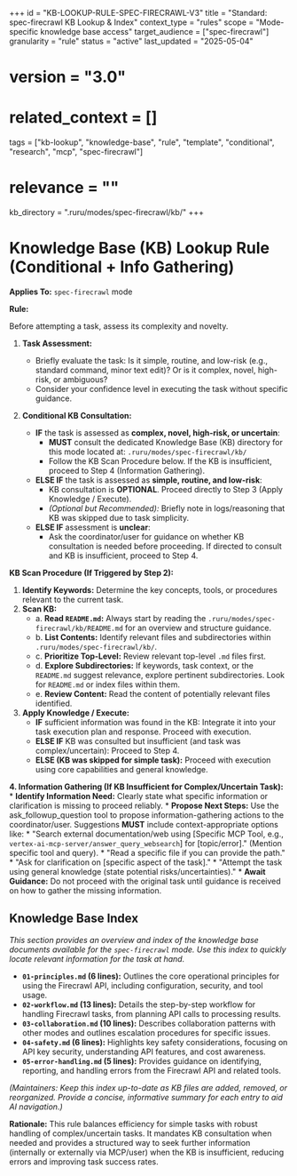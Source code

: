 +++
id = "KB-LOOKUP-RULE-SPEC-FIRECRAWL-V3"
title = "Standard: spec-firecrawl KB Lookup & Index"
context_type = "rules"
scope = "Mode-specific knowledge base access"
target_audience = ["spec-firecrawl"]
granularity = "rule"
status = "active"
last_updated = "2025-05-04"
# version = "3.0"
# related_context = []
tags = ["kb-lookup", "knowledge-base", "rule", "template", "conditional", "research", "mcp", "spec-firecrawl"]
# relevance = ""
kb_directory = ".ruru/modes/spec-firecrawl/kb/"
+++

# Knowledge Base (KB) Lookup Rule (Conditional + Info Gathering)

**Applies To:** `spec-firecrawl` mode

**Rule:**

Before attempting a task, assess its complexity and novelty.

1.  **Task Assessment:**
    *   Briefly evaluate the task: Is it simple, routine, and low-risk (e.g., standard command, minor text edit)? Or is it complex, novel, high-risk, or ambiguous?
    *   Consider your confidence level in executing the task without specific guidance.

2.  **Conditional KB Consultation:**
    *   **IF** the task is assessed as **complex, novel, high-risk, or uncertain**:
        *   **MUST** consult the dedicated Knowledge Base (KB) directory for this mode located at: `.ruru/modes/spec-firecrawl/kb/`
        *   Follow the KB Scan Procedure below. If the KB is insufficient, proceed to Step 4 (Information Gathering).
    *   **ELSE IF** the task is assessed as **simple, routine, and low-risk**:
        *   KB consultation is **OPTIONAL**. Proceed directly to Step 3 (Apply Knowledge / Execute).
        *   *(Optional but Recommended):* Briefly note in logs/reasoning that KB was skipped due to task simplicity.
    *   **ELSE IF** assessment is **unclear**:
        *   Ask the coordinator/user for guidance on whether KB consultation is needed before proceeding. If directed to consult and KB is insufficient, proceed to Step 4.

**KB Scan Procedure (If Triggered by Step 2):**

1.  **Identify Keywords:** Determine the key concepts, tools, or procedures relevant to the current task.
2.  **Scan KB:**
    *   a. **Read `README.md`:** Always start by reading the `.ruru/modes/spec-firecrawl/kb/README.md` for an overview and structure guidance.
    *   b. **List Contents:** Identify relevant files and subdirectories within `.ruru/modes/spec-firecrawl/kb/`.
    *   c. **Prioritize Top-Level:** Review relevant top-level `.md` files first.
    *   d. **Explore Subdirectories:** If keywords, task context, or the `README.md` suggest relevance, explore pertinent subdirectories. Look for `README.md` or index files within them.
    *   e. **Review Content:** Read the content of potentially relevant files identified.
3.  **Apply Knowledge / Execute:**
    *   **IF** sufficient information was found in the KB: Integrate it into your task execution plan and response. Proceed with execution.
    *   **ELSE IF** KB was consulted but insufficient (and task was complex/uncertain): Proceed to Step 4.
    *   **ELSE (KB was skipped for simple task):** Proceed with execution using core capabilities and general knowledge.

**4. Information Gathering (If KB Insufficient for Complex/Uncertain Task):**
    *   **Identify Information Need:** Clearly state what specific information or clarification is missing to proceed reliably.
    *   **Propose Next Steps:** Use the ask_followup_question tool to propose information-gathering actions to the coordinator/user. Suggestions **MUST** include context-appropriate options like:
        *   "Search external documentation/web using [Specific MCP Tool, e.g., `vertex-ai-mcp-server/answer_query_websearch`] for [topic/error]." (Mention specific tool and query).
        *   "Read a specific file if you can provide the path."
        *   "Ask for clarification on [specific aspect of the task]."
        *   "Attempt the task using general knowledge (state potential risks/uncertainties)."
    *   **Await Guidance:** Do not proceed with the original task until guidance is received on how to gather the missing information.

## Knowledge Base Index

*This section provides an overview and index of the knowledge base documents available for the `spec-firecrawl` mode. Use this index to quickly locate relevant information for the task at hand.*

*   **`01-principles.md` (6 lines):** Outlines the core operational principles for using the Firecrawl API, including configuration, security, and tool usage.
*   **`02-workflow.md` (13 lines):** Details the step-by-step workflow for handling Firecrawl tasks, from planning API calls to processing results.
*   **`03-collaboration.md` (10 lines):** Describes collaboration patterns with other modes and outlines escalation procedures for specific issues.
*   **`04-safety.md` (6 lines):** Highlights key safety considerations, focusing on API key security, understanding API features, and cost awareness.
*   **`05-error-handling.md` (5 lines):** Provides guidance on identifying, reporting, and handling errors from the Firecrawl API and related tools.

*(Maintainers: Keep this index up-to-date as KB files are added, removed, or reorganized. Provide a concise, informative summary for each entry to aid AI navigation.)*


**Rationale:** This rule balances efficiency for simple tasks with robust handling of complex/uncertain tasks. It mandates KB consultation when needed and provides a structured way to seek further information (internally or externally via MCP/user) when the KB is insufficient, reducing errors and improving task success rates.